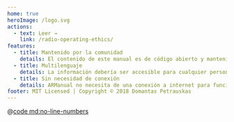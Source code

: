 ```yaml
---
home: true
heroImage: /logo.svg
actions:
  - text: Leer →
    link: /radio-operating-ethics/
features:
  - title: Mantenido por la comunidad
    details: El contenido de este manual es de código abierto y mantenido por la comunidad. Cualquiera puede contribuir a través del desarrollo de este proyecto. ¡El sonido del título es parecido a la pronunciación de "nuestro manual" (en ingles) por una razón!
  - title: Multilenguaje
    details: La información debería ser accesible para cualquier persona, sin importar su lugar de origen o la lengua que hablen. Si tu idioma no aparece en ARManual, considera ayudar a tu comunidad traduciéndolo.
  - title: Sin necesidad de conexión
    details: ARManual no necesita de una conexión a internet para funcionar, se almacena en tu dispositivo y se actualiza cuando se publique algún contenido nuevo. Incluso puedes instalar esta página web como una aplicación en tu dispositivo móvil!
footer: MIT Licensed | Copyright © 2018 Domantas Petrauskas
---
```


@[code md:no-line-numbers](../../CHANGELOG.md)
